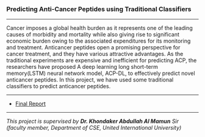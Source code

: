 ### Predicting Anti-Cancer Peptides using Traditional Classifiers

---

Cancer imposes a global health burden as it represents one of the leading causes of morbidity and mortality while also giving rise to significant economic burden owing to the associated expenditures for its monitoring and treatment. Anticancer peptides open a promising perspective for cancer treatment, and they have various attractive advantages. As the traditional experiments are expensive and inefficient for predicting ACP, the researchers have proposed A deep learning long short-term memory(LSTM) neural network model, ACP-DL, to effectively predict novel anticancer peptides. In this project, we have used some traditional classifiers to predict anticancer peptides.  

---
* [Final Report](https://github.com/oii-nasif/Genetic-Recombination/blob/master/iRSpot-CNN-1D_report.pdf)

---
*This project is supervised by **Dr. Khondaker Abdullah Al Mamun** Sir (faculty member, Department of CSE, United International University)* 